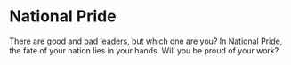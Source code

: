 # National Pride

There are good and bad leaders, but which one are you? In National Pride, the fate of your nation lies in your hands. Will you be proud of your work?
